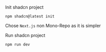 Init shadcn project

```
npm shadcn@latest init
```

Chose `Next.js` non Mono-Repo as it is simpler

Run shadcn project

```
npm run dev
```
